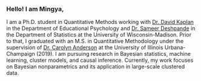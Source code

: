 ### Hello! I am Mingya,
I am a Ph.D. student in Quantitative Methods working with [Dr. David Kaplan](https://edpsych.education.wisc.edu/fac-staff/kaplan-david/) in the Department of Educational Psychology and [Dr. Sameer Deshpande](https://skdeshpande91.github.io/) in the Department of Statistics at the University of Wisconsin-Madison. Prior to that, I graduated with an M.S. in Quantitative Methodology under the supervision of [Dr. Carolyn Anderson](https://cja.education.illinois.edu/) at the University of Illinois Urbana-Champaign (2019). 
I am pursuing research in Bayesian statistics, machine learning, cluster models, and causal inference. Currently, my work focuses on Bayesian nonparametrics and its application in large-scale clustered data. 


<!--
**mhuang233/mhuang233** is a ✨ _special_ ✨ repository because its `README.md` (this file) appears on your GitHub profile.

Here are some ideas to get you started:

- 🔭 I’m currently working on ...
- 🌱 I’m currently learning ...
- 👯 I’m looking to collaborate on ...
- 🤔 I’m looking for help with ...
- 💬 Ask me about ...
- 📫 How to reach me: ...
- 😄 Pronouns: ...
- ⚡ Fun fact: ...
-->

